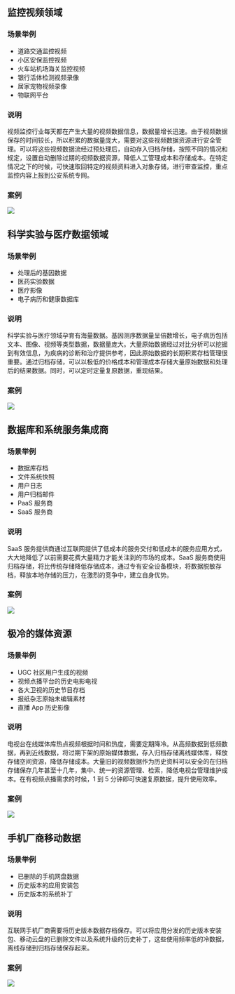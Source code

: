 ## 监控视频领域
### 场景举例
- 道路交通监控视频
- 小区安保监控视频
- 火车站机场海关监控视频
- 银行活体检测视频录像
- 居家宠物视频录像
- 物联网平台

### 说明

视频监控行业每天都在产生大量的视频数据信息，数据量增长迅速。由于视频数据保存的时间较长，所以积累的数据量庞大，需要对这些视频数据资源进行安全管理。可以将这些视频数据流经过预处理后，自动存入归档存储，按照不同的情况和规定，设置自动删除过期的视频数据资源，降低人工管理成本和存储成本。在特定情况之下的时候，可快速取回特定的视频资料进入对象存储，进行审查监控，重点监控内容上报到公安系统专网。

### 案例
![](http://imgcache.tcecqpoc.fsphere.cn/image/mc.qcloudimg.com/static/img/914e6894a0ddf9ddb070376f3c2e591f/1491966162%281%29.jpg)

## 科学实验与医疗数据领域

### 场景举例
- 处理后的基因数据
- 医药实验数据
- 医疗影像
- 电子病历和健康数据库

### 说明

科学实验与医疗领域孕育有海量数据。基因测序数据量呈倍数增长，电子病历包括文本、图像、视频等类型数据，数据量庞大。大量原始数据经过对比分析可以挖掘到有效信息，为疾病的诊断和治疗提供参考，因此原始数据的长期积累存档管理很重要。通过归档存储，可以以极低的价格成本和管理成本存储大量原始数据和处理后的结果数据。同时，可以定时定量复原数据，重现结果。

### 案例
![](http://imgcache.tcecqpoc.fsphere.cn/image/mc.qcloudimg.com/static/img/5afc2380f9f6e0f88733c347646162a4/1491966307%281%29.jpg)
## 数据库和系统服务集成商
### 场景举例
- 数据库存档
- 文件系统快照
- 用户日志
- 用户归档邮件
- PaaS 服务商
- SaaS 服务商

### 说明
SaaS 服务提供商通过互联网提供了低成本的服务交付和低成本的服务应用方式，大大地降低了以前需要花费大量精力才能关注到的市场的成本。SaaS 服务商使用归档存储，将比传统存储降低存储成本，通过专有安全设备模块，将数据脱敏存档，释放本地存储的压力，在激烈的竞争中，建立自身优势。

### 案例
![](http://imgcache.tcecqpoc.fsphere.cn/image/mc.qcloudimg.com/static/img/c89ec146eb67d152d2920061f575a243/1491966514.jpg)

## 极冷的媒体资源
### 场景举例
- UGC 社区用户生成的视频
- 视频点播平台的历史电影电视
- 各大卫视的历史节目存档
- 报纸杂志原始未编辑素材
- 直播 App 历史影像

### 说明
电视台在线媒体库热点视频根据时间和热度，需要定期降冷。从高频数据到低频数据，再到近线数据，将过期下架的原始媒体数据，存入归档存储离线媒体库，释放存储空间资源，降低存储成本。大量旧的视频数据作为历史资料可以安全的在归档存储保存几年甚至十几年，集中、统一的资源管理、检索，降低电视台管理维护成本。在有视频点播需求的时候，1 到 5 分钟即可快速复原数据，提升使用效率。

### 案例
![](http://imgcache.tcecqpoc.fsphere.cn/image/mc.qcloudimg.com/static/img/08542e68b4812b55bc937ac06a37ea0a/1491966600%281%29.jpg)

## 手机厂商移动数据
### 场景举例
- 已删除的手机网盘数据
- 历史版本的应用安装包
- 历史版本的系统补丁

### 说明
互联网手机厂商需要将历史版本数据存档保存。可以将应用分发的历史版本安装包、移动云盘的已删除文件以及系统升级的历史补丁，这些使用频率低的冷数据，离线存储到归档存储保存起来。

### 案例
![](http://imgcache.tcecqpoc.fsphere.cn/image/mc.qcloudimg.com/static/img/e7924a5b890bae98ba2ecddf15950f8e/image.jpg)
